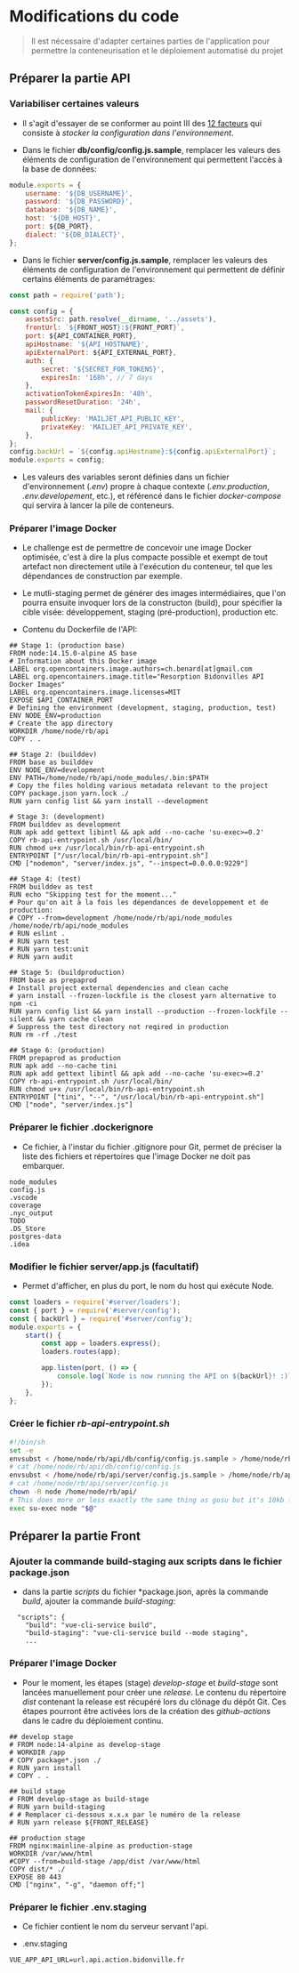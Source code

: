# Modifications du code

> Il est nécessaire d'adapter certaines parties de l'application pour permettre la conteneurisation et le déploiement automatisé du projet

## Préparer la partie API

### Variabiliser certaines valeurs

* Il s'agit d'essayer de se conformer au point III des [12 facteurs](https://12factor.net/fr/) qui consiste à *stocker la configuration dans l'environnement*.

* Dans le fichier **db/config/config.js.sample**, remplacer les valeurs des éléments de configuration de l'environnement qui permettent l'accès à la base de données:

```javascript
module.exports = {
    username: '${DB_USERNAME}',
    password: '${DB_PASSWORD}',
    database: '${DB_NAME}',
    host: '${DB_HOST}',
    port: ${DB_PORT},
    dialect: '${DB_DIALECT}',
};
```

* Dans le fichier **server/config.js.sample**, remplacer les valeurs des éléments de configuration de l'environnement qui permettent de définir certains éléments de paramétrages:

```javascript
const path = require('path');

const config = {
    assetsSrc: path.resolve(__dirname, '../assets'),
    frontUrl: `${FRONT_HOST}:${FRONT_PORT}`,
    port: ${API_CONTAINER_PORT},
    apiHostname: '${API_HOSTNAME}',
    apiExternalPort: ${API_EXTERNAL_PORT},
    auth: {
        secret: '${SECRET_FOR_TOKENS}',
        expiresIn: '168h', // 7 days
    },
    activationTokenExpiresIn: '48h',
    passwordResetDuration: '24h',
    mail: {
        publicKey: 'MAILJET_API_PUBLIC_KEY',
        privateKey: 'MAILJET_API_PRIVATE_KEY',
    },
};
config.backUrl = `${config.apiHostname}:${config.apiExternalPort}`;
module.exports = config;
```

* Les valeurs des variables seront définies dans un fichier d'environnement (*.env*) propre à chaque contexte (*.env.production*, *.env.developement*, etc.), et référencé dans le fichier *docker-compose* qui servira à lancer la pile de conteneurs.

### Préparer l'image Docker

* Le challenge est de permettre de concevoir une image Docker optimisée, c'est à dire la plus compacte possible et exempt de tout artefact non directement utile à l'exécution du conteneur, tel que les dépendances de construction par exemple. 

* Le mutli-staging permet de générer des images intermédiaires, que l'on pourra ensuite invoquer lors de la constructon (build), pour spécifier la cible visée: développement, staging (pré-production), production etc.

* Contenu du Dockerfile de l'API:

```
## Stage 1: (production base)
FROM node:14.15.0-alpine AS base
# Information about this Docker image
LABEL org.opencontainers.image.authors=ch.benard[at]gmail.com
LABEL org.opencontainers.image.title="Resorption Bidonvilles API Docker Images"
LABEL org.opencontainers.image.licenses=MIT
EXPOSE $API_CONTAINER_PORT
# Defining the environment (development, staging, production, test)
ENV NODE_ENV=production
# Create the app directory
WORKDIR /home/node/rb/api
COPY . .

## Stage 2: (builddev)
FROM base as builddev
ENV NODE_ENV=development
ENV PATH=/home/node/rb/api/node_modules/.bin:$PATH
# Copy the files holding various metadata relevant to the project
COPY package.json yarn.lock ./
RUN yarn config list && yarn install --development

# Stage 3: (development)
FROM builddev as development
RUN apk add gettext libintl && apk add --no-cache 'su-exec>=0.2'
COPY rb-api-entrypoint.sh /usr/local/bin/
RUN chmod u+x /usr/local/bin/rb-api-entrypoint.sh
ENTRYPOINT ["/usr/local/bin/rb-api-entrypoint.sh"]
CMD ["nodemon", "server/index.js", "--inspect=0.0.0.0:9229"]

## Stage 4: (test)
FROM builddev as test
RUN echo "Skipping test for the moment..."
# Pour qu'on ait à la fois les dépendances de developpement et de production:
# COPY --from=development /home/node/rb/api/node_modules /home/node/rb/api/node_modules
# RUN eslint .
# RUN yarn test
# RUN yarn test:unit
# RUN yarn audit

## Stage 5: (buildproduction)
FROM base as prepaprod
# Install project external dependencies and clean cache 
# yarn install --frozen-lockfile is the closest yarn alternative to npm -ci
RUN yarn config list && yarn install --production --frozen-lockfile --silent && yarn cache clean
# Suppress the test directory not reqired in production
RUN rm -rf ./test

## Stage 6: (production)
FROM prepaprod as production
RUN apk add --no-cache tini
RUN apk add gettext libintl && apk add --no-cache 'su-exec>=0.2'
COPY rb-api-entrypoint.sh /usr/local/bin/
RUN chmod u+x /usr/local/bin/rb-api-entrypoint.sh
ENTRYPOINT ["tini", "--", "/usr/local/bin/rb-api-entrypoint.sh"]
CMD ["node", "server/index.js"]
```

### Préparer le fichier .dockerignore

* Ce fichier, à l'instar du fichier .gitignore pour Git, permet de préciser la liste des fichiers et répertoires que l'image Docker ne doit pas embarquer.

```
node_modules
config.js
.vscode
coverage
.nyc_output
TODO
.DS_Store
postgres-data
.idea
```

### Modifier le fichier server/app.js (facultatif)

* Permet d'afficher, en plus du port, le nom du host qui exécute Node.

```javascript
const loaders = require('#server/loaders');
const { port } = require('#server/config');
const { backUrl } = require('#server/config');
module.exports = {
    start() {
        const app = loaders.express();
        loaders.routes(app);

        app.listen(port, () => {
            console.log(`Node is now running the API on ${backUrl}! :)`);
        });
    },
};
```

### Créer le fichier *rb-api-entrypoint.sh*

```bash
#!/bin/sh
set -e
envsubst < /home/node/rb/api/db/config/config.js.sample > /home/node/rb/api/db/config/config.js
# cat /home/node/rb/api/db/config/config.js
envsubst < /home/node/rb/api/server/config.js.sample > /home/node/rb/api/server/config.js
# cat /home/node/rb/api/server/config.js
chown -R node /home/node/rb/api/
# This does more or less exactly the same thing as gosu but it's 10kb for  instead of 1.8MB:
exec su-exec node "$@"
```

## Préparer la partie Front

### Ajouter la commande build-staging aux scripts dans le fichier package.json

* dans la partie *scripts* du fichier *package.json, après la commande *build*, ajouter la commande *build-staging*:

```
  "scripts": {
    "build": "vue-cli-service build",
    "build-staging": "vue-cli-service build --mode staging",
    ...
```

### Préparer l'image Docker

* Pour le moment, les étapes (stage) *develop-stage* et *build-stage* sont lancées manuellement pour créer une *release*. Le contenu du répertoire *dist* contenant la release est récupéré lors du clônage du dépôt Git. Ces étapes pourront être activées lors de la création des *github-actions* dans le cadre du déploiement continu.

```
## develop stage
# FROM node:14-alpine as develop-stage
# WORKDIR /app
# COPY package*.json ./
# RUN yarn install
# COPY . .

## build stage
# FROM develop-stage as build-stage
# RUN yarn build-staging
# # Remplacer ci-dessous x.x.x par le numéro de la release
# RUN yarn release ${FRONT_RELEASE}

## production stage
FROM nginx:mainline-alpine as production-stage
WORKDIR /var/www/html
#COPY --from=build-stage /app/dist /var/www/html
COPY dist/* ./
EXPOSE 80 443
CMD ["nginx", "-g", "daemon off;"]
```

### Préparer le fichier .env.staging

* Ce fichier contient le nom du serveur servant l'api.

* .env.staging

```env
VUE_APP_API_URL=url.api.action.bidonville.fr
```
